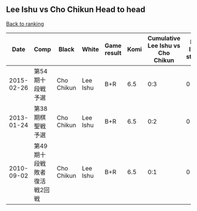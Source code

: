 ## Lee Ishu vs Cho Chikun Head to head

[Back to ranking](../../index.md)




| **Date** | **Comp** | **Black** | **White** | **Game result** | **Komi** | **Cumulative Lee Ishu vs Cho Chikun** | **Lee Ishu streak** | **Cho Chikun streak** | 
| --- | --- | --- | --- | --- | --- | --- | --- | --- |
| 2015-02-26 | 第54期十段戦予選 | Cho Chikun | Lee Ishu | B+R | 6.5 | 0:3 | 0 | 3 | 
| 2013-01-24 | 第38期棋聖戦予選 | Cho Chikun | Lee Ishu | B+R | 6.5 | 0:2 | 0 | 2 | 
| 2010-09-02 | 第49期十段戦敗者復活戦2回戦 | Cho Chikun | Lee Ishu | B+R | 6.5 | 0:1 | 0 | 1 |




